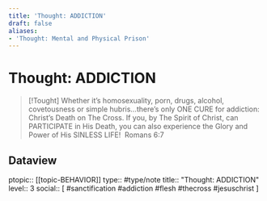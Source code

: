 ```yaml
---
title: 'Thought: ADDICTION'
draft: false
aliases:
- 'Thought: Mental and Physical Prison'
---
```

# Thought: ADDICTION
> [!Tought]
> Whether it’s homosexuality, porn, drugs, alcohol, covetousness or simple hubris…there’s only ONE CURE for addiction: Christ’s Death on The Cross. If you, by The Spirit of Christ, can PARTICIPATE in His Death, you can also experience the Glory and Power of His SINLESS LIFE! 
Romans 6:7

## Dataview
ptopic:: [[topic-BEHAVIOR]]
type:: #type/note
title:: "Thought: ADDICTION"
level:: 3
social:: [ #sanctification #addiction #flesh #thecross #jesuschrist ]